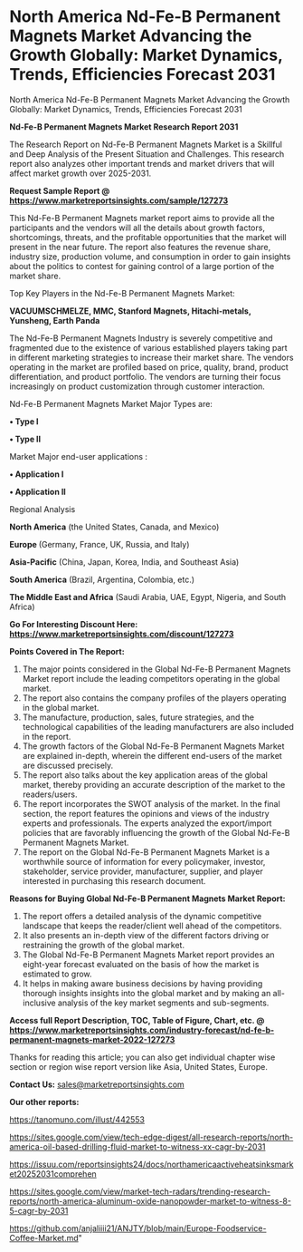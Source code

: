 # North America Nd-Fe-B Permanent Magnets Market Advancing the Growth Globally: Market Dynamics, Trends, Efficiencies Forecast 2031
North America Nd-Fe-B Permanent Magnets Market Advancing the Growth Globally: Market Dynamics, Trends, Efficiencies Forecast 2031

<strong>Nd-Fe-B Permanent Magnets Market Research Report 2031</strong>

The Research Report on Nd-Fe-B Permanent Magnets Market is a Skillful and Deep Analysis of the Present Situation and Challenges. This research report also analyzes other important trends and market drivers that will affect market growth over 2025-2031.

<strong>Request Sample Report @ <a href=https://www.marketreportsinsights.com/sample/127273>https://www.marketreportsinsights.com/sample/127273</a></strong>

This Nd-Fe-B Permanent Magnets market report aims to provide all the participants and the vendors will all the details about growth factors, shortcomings, threats, and the profitable opportunities that the market will present in the near future. The report also features the revenue share, industry size, production volume, and consumption in order to gain insights about the politics to contest for gaining control of a large portion of the market share.

Top Key Players in the Nd-Fe-B Permanent Magnets Market:

<strong>VACUUMSCHMELZE, MMC, Stanford Magnets, Hitachi-metals, Yunsheng, Earth Panda</strong>

The Nd-Fe-B Permanent Magnets Industry is severely competitive and fragmented due to the existence of various established players taking part in different marketing strategies to increase their market share. The vendors operating in the market are profiled based on price, quality, brand, product differentiation, and product portfolio. The vendors are turning their focus increasingly on product customization through customer interaction.

Nd-Fe-B Permanent Magnets Market Major Types are:

<strong>• Type I

• Type II</strong>

Market Major end-user applications :

<strong>• Application I

• Application II</strong>

Regional Analysis

</u><strong><b>North America</b></strong> (the United States, Canada, and Mexico)

<strong><b>Europe </b></strong>(Germany, France, UK, Russia, and Italy)

<strong><b>Asia-Pacific</b></strong> (China, Japan, Korea, India, and Southeast Asia)

<strong><b>South America</b></strong> (Brazil, Argentina, Colombia, etc.)

<strong><b>The Middle East and Africa</b></strong> (Saudi Arabia, UAE, Egypt, Nigeria, and South Africa)

<strong>Go For Interesting Discount Here: <a href=https://www.marketreportsinsights.com/discount/127273>https://www.marketreportsinsights.com/discount/127273</a></strong>

<strong>Points Covered in The Report:</strong>
<ol>
  <li>The major points considered in the Global Nd-Fe-B Permanent Magnets Market report include the leading competitors operating in the global market.</li>
  <li>The report also contains the company profiles of the players operating in the global market.</li>
  <li>The manufacture, production, sales, future strategies, and the technological capabilities of the leading manufacturers are also included in the report.</li>
  <li>The growth factors of the Global Nd-Fe-B Permanent Magnets Market are explained in-depth, wherein the different end-users of the market are discussed precisely.</li>
  <li>The report also talks about the key application areas of the global market, thereby providing an accurate description of the market to the readers/users.</li>
  <li>The report incorporates the SWOT analysis of the market. In the final section, the report features the opinions and views of the industry experts and professionals. The experts analyzed the export/import policies that are favorably influencing the growth of the Global Nd-Fe-B Permanent Magnets Market.</li>
  <li>The report on the Global Nd-Fe-B Permanent Magnets Market is a worthwhile source of information for every policymaker, investor, stakeholder, service provider, manufacturer, supplier, and player interested in purchasing this research document.</li>
</ol>
<strong>Reasons for Buying Global Nd-Fe-B Permanent Magnets Market Report:</strong>

<ol>
  <li>The report offers a detailed analysis of the dynamic competitive landscape that keeps the reader/client well ahead of the competitors.</li>
  <li>It also presents an in-depth view of the different factors driving or restraining the growth of the global market.</li>
  <li>The Global Nd-Fe-B Permanent Magnets Market report provides an eight-year forecast evaluated on the basis of how the market is estimated to grow.</li>
  <li>It helps in making aware business decisions by having providing thorough insights insights into the global market and by making an all-inclusive analysis of the key market segments and sub-segments.</li>
</ol>
<strong>Access full Report Description, TOC, Table of Figure, Chart, etc. @ <a href=https://www.marketreportsinsights.com/industry-forecast/nd-fe-b-permanent-magnets-market-2022-127273>https://www.marketreportsinsights.com/industry-forecast/nd-fe-b-permanent-magnets-market-2022-127273</a></strong>


Thanks for reading this article; you can also get individual chapter wise section or region wise report version like Asia, United States, Europe.

<strong>Contact Us:</strong>
sales@marketreportsinsights.com

<strong>Our other reports:</strong>

<a href=https://tanomuno.com/illust/442553>https://tanomuno.com/illust/442553</a>

<a href=https://sites.google.com/view/tech-edge-digest/all-research-reports/north-america-oil-based-drilling-fluid-market-to-witness-xx-cagr-by-2031>https://sites.google.com/view/tech-edge-digest/all-research-reports/north-america-oil-based-drilling-fluid-market-to-witness-xx-cagr-by-2031</a>

<a href=https://issuu.com/reportsinsights24/docs/northamericaactiveheatsinksmarket20252031comprehen>https://issuu.com/reportsinsights24/docs/northamericaactiveheatsinksmarket20252031comprehen</a>

<a href=https://sites.google.com/view/market-tech-radars/trending-research-reports/north-america-aluminum-oxide-nanopowder-market-to-witness-8-5-cagr-by-2031>https://sites.google.com/view/market-tech-radars/trending-research-reports/north-america-aluminum-oxide-nanopowder-market-to-witness-8-5-cagr-by-2031</a>

<a href=https://github.com/anjaliiii21/ANJTY/blob/main/Europe-Foodservice-Coffee-Market.md>https://github.com/anjaliiii21/ANJTY/blob/main/Europe-Foodservice-Coffee-Market.md</a>"
